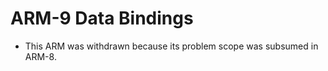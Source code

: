 ARM-9 Data Bindings
===================

* This ARM was withdrawn because its problem scope was subsumed in ARM-8.
